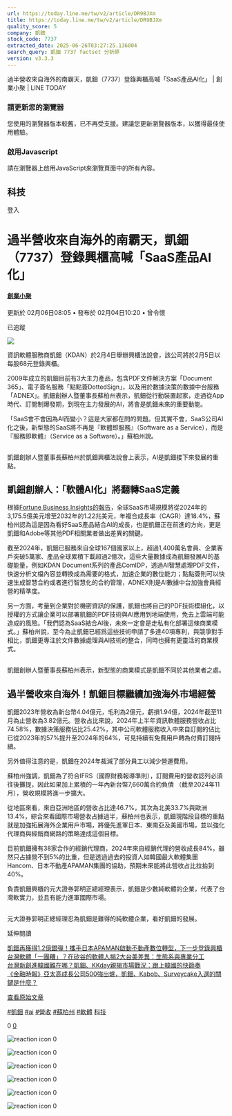 ```yaml
---
url: https://today.line.me/tw/v2/article/DR9BJXm
title: https://today.line.me/tw/v2/article/DR9BJXm
quality_score: 5
company: 凱鈿
stock_code: 7737
extracted_date: 2025-06-26T03:27:25.136004
search_query: 凱鈿 7737 factset 分析師
version: v3.3.3
---
```


過半營收來自海外的南霸天，凱鈿（7737）登錄興櫃高喊「SaaS產品AI化」 | 創業小聚 | LINE TODAY


### 請更新您的瀏覽器

您使用的瀏覽器版本較舊，已不再受支援。建議您更新瀏覽器版本，以獲得最佳使用體驗。

### 啟用Javascript

請在瀏覽器上啟用JavaScript來瀏覽頁面中的所有內容。

 

## 科技

登入

# 過半營收來自海外的南霸天，凱鈿（7737）登錄興櫃高喊「SaaS產品AI化」

#### [創業小聚](/tw/v3/publisher/101067)

更新於 02月06日08:05 • 發布於 02月04日10:20 • 曾令懷

已追蹤

![](https://today-obs.line-scdn.net/0hhoj1j3QxN0BXSCaDNItIF28eOzFkLi1JdXkrcnIcOnEtZHYTaCdkI3AcaGwqKHYVdyp6cyZNa3IucHYWaQ/w644)

資訊軟體服務商凱鈿（KDAN）於2月4日舉辦興櫃法說會，該公司將於2月5日以每股68元登錄興櫃。

2009年成立的凱鈿目前有3大主力產品，包含PDF文件解決方案「Document 365」、電子簽名服務「點點簽DottedSign」，以及用於數據決策的數據中台服務「ADNEX」。凱鈿創辦人暨董事長蘇柏州表示，凱鈿從行動裝置起家，走過從App時代、訂閱制爆發期，到現在主力發展的AI，將會是凱鈿未來的重要動能。

「SaaS會不會因為AI而變小？這是大家都在問的問題。但其實不會，SaaS公司AI化之後，新型態的SaaS將不再是『軟體即服務』（Software as a Service），而是『服務即軟體』（Service as a Software）。」蘇柏州說。

![凱鈿創辦人暨董事長蘇柏州 凱鈿興櫃法說會](data:image/gif;base64,R0lGODlhAQABAIAAAAAAAP///yH5BAEAAAAALAAAAAABAAEAAAIBRAA7)

凱鈿創辦人暨董事長蘇柏州於凱鈿興櫃法說會上表示，AI是凱鈿接下來發展的重點。

## 凱鈿創辦人：「軟體AI化」將翻轉SaaS定義

根據[Fortune Business Insights的報告](https://www.fortunebusinessinsights.com/software-as-a-service-saas-market-102222)，全球SaaS市場規模將從2024年的3,175.5億美元增至2032年的1.22兆美元，年複合成長率（CAGR）達18.4%，蘇柏州認為這是因為看好SaaS產品結合AI的成長，也是凱鈿正在前進的方向，更是凱鈿和Adobe等其他PDF相關業者做出差異的關鍵。

截至2024年，凱鈿已服務來自全球167個國家以上，超過1,400萬名會員、企業客戶突破5萬家、產品全球累積下載超過2億次，這些大量數據成為凱鈿發展AI的基礎能量，例如KDAN Document系列的產品ComIDP，透過AI智慧處理PDF文件，快速分析文檔內容並轉換成為需要的格式，加速企業的數位能力；點點簽則可以快速生成智慧合約或者進行智慧化的合約管理，ADNEX則是AI數據中台加強會員經營的精準度。

另一方面，考量到企業對於機密資訊的保護，凱鈿也將自己的PDF技術模組化，以授權的方式讓企業可以部署凱鈿的PDF技術與AI應用到地端使用，免去上雲端可能造成的風險。「我們認為SaaS結合AI後，未來一定會是走私有化部署這條商業模式。」蘇柏州說，至今為止凱鈿已經爲這些技術申請了多達40項專利，與競爭對手相比，凱鈿更專注於文件數據處理與AI技術的整合，同時也擁有更靈活的商業模式。

![凱鈿創辦人暨董事長蘇柏州＿凱鈿興櫃法說會](data:image/gif;base64,R0lGODlhAQABAIAAAAAAAP///yH5BAEAAAAALAAAAAABAAEAAAIBRAA7)

凱鈿創辦人暨董事長蘇柏州表示，新型態的商業模式是凱鈿不同於其他業者之處。

## 過半營收來自海外！凱鈿目標繼續加強海外市場經營

凱鈿2023年營收為新台幣4.04億元，毛利為2億元，虧損1.94億，2024年截至11月為止營收為3.82億元。營收占比來說，2024年上半年資訊軟體服務營收占比74.58%，數據決策服務佔比25.42%，其中公司軟體服務收入中來自訂閱的佔比已從2023年的57%提升至2024年的64%，可見持續有免費用戶轉為付費訂閱持續。

另外值得注意的是，凱鈿在2024年裁減了部分員工以減少營運費用。

蘇柏州強調，凱鈿為了符合IFRS（國際財務報導準則），訂閱費用的營收認列必須往後攤提，因此如果加上累積的一年內新台幣7,660萬合約負債 （截至2024年11月），營收規模將進一步擴大。

從地區來看，來自亞洲地區的營收占比達46.7%，其次為北美33.7%與歐洲13.4%，綜合來看國際市場營收占據過半，蘇柏州也表示，凱鈿現階段目標的重點就是加強拓展海外企業用戶市場，將優先進軍日本、東南亞及美國市場，並以強化代理商與經銷商網路的策略達成這個目標。

目前凱鈿擁有38家合作的經銷代理商，2024年來自經銷代理的營收成長84%，雖然只占據營不到5%的比重，但是透過過去的投資人如韓國最大軟體集團Hancom、日本不動產APAMAN集團的協助，預期未來能將此營收占比拉抬到40%。

負責凱鈿興櫃的元大證券郭明正總經理表示，凱鈿是少數純軟體的企業，代表了台灣軟實力，並且有能力進軍國際市場。

![元大證券郭明正總經理＿凱鈿興櫃法說會](data:image/gif;base64,R0lGODlhAQABAIAAAAAAAP///yH5BAEAAAAALAAAAAABAAEAAAIBRAA7)

元大證券郭明正總經理忍為凱鈿是難得的純軟體企業，看好凱鈿的發展。

延伸閱讀

[凱鈿再獲得1.2億銀彈！攜手日本APAMAN啟動不動產數位轉型，下一步登錄興櫃](https://meet.bnext.com.tw/articles/view/51935?utm_source=linetoday&utm_medium=meet_news&utm_campaign=rss_feed)  
[台灣軟體「一團糟」？在矽谷的軟體人揭2大台美差異：生態系與專業分工](https://meet.bnext.com.tw/articles/view/51655?utm_source=linetoday&utm_medium=meet_news&utm_campaign=rss_feed)  
[台灣新創進韓國難在哪？凱鈿、KKday親揭市場戰況：跟上韓國的快節奏](https://meet.bnext.com.tw/articles/view/50813?utm_source=linetoday&utm_medium=meet_news&utm_campaign=rss_feed)  
[《金融時報》亞太高成長公司500強出爐，凱鈿、Kabob、Surveycake入選的關鍵是什麼？](https://meet.bnext.com.tw/articles/view/50205?utm_source=linetoday&utm_medium=meet_news&utm_campaign=rss_feed)

[查看原始文章](https://meet.bnext.com.tw/articles/view/52039)

[#凱鈿](/tw/v2/tag/b9glZ4?tag=%E5%87%B1%E9%88%BF)  [#ai](/tw/v2/tag/xRGbdJ?tag=ai)  [#營收](/tw/v2/tag/k7rL2D?tag=%E7%87%9F%E6%94%B6)  [#蘇柏州](/tw/v2/tag/lY2zy4?tag=%E8%98%87%E6%9F%8F%E5%B7%9E)  [#軟體](/tw/v2/tag/Noy2Zn?tag=%E8%BB%9F%E9%AB%94)  [科技](/tw/v3/page/tech)

0
   [0](/tw/v2/comment/article/DR9BJXm)

![reaction icon]() 
0

![reaction icon]() 
0

![reaction icon]() 
0

![reaction icon]() 
0

![reaction icon]() 
0

![reaction icon]() 
0